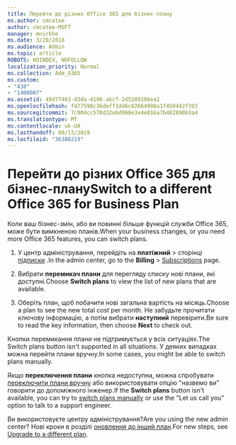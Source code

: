 ```yaml
---
title: Перейти до різних Office 365 для бізнес-плану
ms.author: cmcatee
author: cmcatee-MSFT
manager: mnirkhe
ms.date: 3/20/2018
ms.audience: Admin
ms.topic: article
ROBOTS: NOINDEX, NOFOLLOW
localization_priority: Normal
ms.collection: Adm_O365
ms.custom:
- "438"
- "1400007"
ms.assetid: 49d77463-d3da-4106-abcf-2d5209106ea2
ms.openlocfilehash: fd77590c36deff1dd6c82664988a1f459442f393
ms.sourcegitcommit: 7c90dcc570d32ebd968e3e4e816a7b482890b3a4
ms.translationtype: MT
ms.contentlocale: uk-UA
ms.lasthandoff: 08/13/2019
ms.locfileid: "36388219"
---
```

# <a name="switch-to-a-different-office-365-for-business-plan"></a><span data-ttu-id="e2402-102">Перейти до різних Office 365 для бізнес-плану</span><span class="sxs-lookup"><span data-stu-id="e2402-102">Switch to a different Office 365 for Business Plan</span></span>

<span data-ttu-id="e2402-103">Коли ваш бізнес-змін, або ви повинні більше функцій служби Office 365, може бути вимкненою планів.</span><span class="sxs-lookup"><span data-stu-id="e2402-103">When your business changes, or you need more Office 365 features, you can switch plans.</span></span>
  
1. <span data-ttu-id="e2402-104">У центр адміністрування, перейдіть на **платіжний** \> сторінці [підписки](https://go.microsoft.com/fwlink/p/?linkid=842054) .</span><span class="sxs-lookup"><span data-stu-id="e2402-104">In the admin center, go to the **Billing** \> [Subscriptions](https://go.microsoft.com/fwlink/p/?linkid=842054) page.</span></span>

2. <span data-ttu-id="e2402-105">Вибрати **перемикач плани** для перегляду списку нові плани, які доступні.</span><span class="sxs-lookup"><span data-stu-id="e2402-105">Choose **Switch plans** to view the list of new plans that are available.</span></span>

3. <span data-ttu-id="e2402-106">Оберіть план, щоб побачити нові загальна вартість на місяць.</span><span class="sxs-lookup"><span data-stu-id="e2402-106">Choose a plan to see the new total cost per month.</span></span> <span data-ttu-id="e2402-107">Не забудьте прочитати ключову інформацію, а потім вибрати **наступний** перевірити.</span><span class="sxs-lookup"><span data-stu-id="e2402-107">Be sure to read the key information, then choose **Next** to check out.</span></span>

<span data-ttu-id="e2402-108">Кнопки перемикання плани не підтримується у всіх ситуаціях.</span><span class="sxs-lookup"><span data-stu-id="e2402-108">The Switch plans button isn't supported in all situations.</span></span> <span data-ttu-id="e2402-109">У деяких випадках можна перейти плани вручну.</span><span class="sxs-lookup"><span data-stu-id="e2402-109">In some cases, you might be able to switch plans manually.</span></span>
  
<span data-ttu-id="e2402-110">Якщо **переключення плани** кнопка недоступна, можна спробувати [переключити плани вручну](https://docs.microsoft.com/en-us/office365/admin/misc/switch-plans-manually) або використовувати опцію "назвемо ви" говорити до допоміжного інженер.</span><span class="sxs-lookup"><span data-stu-id="e2402-110">If the **Switch plans** button isn't available, you can try to [switch plans manually](https://docs.microsoft.com/en-us/office365/admin/misc/switch-plans-manually) or use the "Let us call you" option to talk to a support engineer.</span></span>
  
<span data-ttu-id="e2402-111">Ви використовуєте центру адміністрування?</span><span class="sxs-lookup"><span data-stu-id="e2402-111">Are you using the new admin center?</span></span> <span data-ttu-id="e2402-112">Нові кроки в розділі [оновлення до інший план](https://docs.microsoft.com/en-us/office365/admin/subscriptions-and-billing/upgrade-to-different-plan).</span><span class="sxs-lookup"><span data-stu-id="e2402-112">For new steps, see [Upgrade to a different plan](https://docs.microsoft.com/en-us/office365/admin/subscriptions-and-billing/upgrade-to-different-plan).</span></span>  